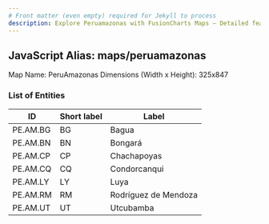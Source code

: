```yaml
---
# Front matter (even empty) required for Jekyll to process
description: Explore Peruamazonas with FusionCharts Maps – Detailed features for seamless integration. Try now & enhance your data visualization today! 
---
```


## JavaScript Alias: maps/peruamazonas

Map Name: PeruAmazonas
Dimensions (Width x Height): 325x847


### List of Entities

ID | Short label | Label
---|---|---|
PE.AM.BG| BG | Bagua
PE.AM.BN| BN | Bongará
PE.AM.CP| CP | Chachapoyas
PE.AM.CQ| CQ | Condorcanqui
PE.AM.LY| LY | Luya
PE.AM.RM| RM | Rodríguez de Mendoza
PE.AM.UT| UT | Utcubamba
